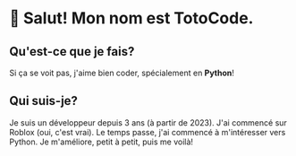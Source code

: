 # 👋 Salut! Mon nom est TotoCode.

## Qu'est-ce que je fais?
Si ça se voit pas, j'aime bien coder, spécialement en **Python**!

## Qui suis-je?
Je suis un développeur depuis 3 ans (à partir de 2023). J'ai commencé sur Roblox (oui, c'est vrai). Le temps passe, j'ai commencé à m'intéresser vers Python. Je m'améliore, petit à petit, puis me voilà!

